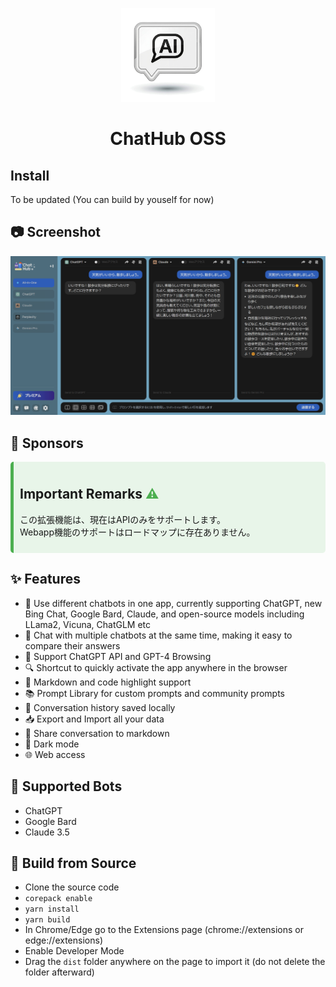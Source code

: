 <p align="center">
    <img src="./src/assets/icon.png" width="150">
</p>

<h1 align="center">ChatHub OSS</h1>



## Install

To be updated (You can build by youself for now)

## 📷 Screenshot

![Screenshot](screenshots/extension.png?raw=true)

## 🤝 Sponsors

<div style="background-color:#e8f5e9; padding:10px; border-left:5px solid #4caf50; border-radius:5px;"> <!-- 緑とアイコンで強調 -->
<h2><b>Important Remarks</b> <span style="color:#4caf50;">&#9888;</span></h2>

<p>この拡張機能は、現在はAPIのみをサポートします。<br>
Webapp機能のサポートはロードマップに存在ありません。</p>
</div>

## ✨ Features

- 🤖 Use different chatbots in one app, currently supporting ChatGPT, new Bing Chat, Google Bard, Claude, and open-source models including LLama2, Vicuna, ChatGLM etc
- 💬 Chat with multiple chatbots at the same time, making it easy to compare their answers
- 🚀 Support ChatGPT API and GPT-4 Browsing
- 🔍 Shortcut to quickly activate the app anywhere in the browser
- 🎨 Markdown and code highlight support
- 📚 Prompt Library for custom prompts and community prompts
- 💾 Conversation history saved locally
- 📥 Export and Import all your data
- 🔗 Share conversation to markdown
- 🌙 Dark mode
- 🌐 Web access

## 🤖 Supported Bots

- ChatGPT
- Google Bard
- Claude 3.5



## 🔨 Build from Source

- Clone the source code
- `corepack enable`
- `yarn install`
- `yarn build`
- In Chrome/Edge go to the Extensions page (chrome://extensions or edge://extensions)
- Enable Developer Mode
- Drag the `dist` folder anywhere on the page to import it (do not delete the folder afterward)

